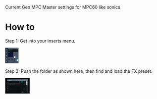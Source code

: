 Current Gen MPC Master settings for MPC60 like sonics

# How to
Step 1:
Get into your inserts menu.

<img src="https://github.com/oldskool978/MPC-FX/blob/main/.Assetts/Screenshot%20(286).png" alt="Step1" style="max-height: 50px;">

Step 2:
Push the folder as shown here, then find and load the FX preset.

<img src="https://github.com/oldskool978/MPC-FX/blob/main/.Assetts/Screenshot%20(288).png" alt="Step1" style="max-height: 50px;">
